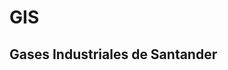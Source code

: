 # GIS
Gases Industriales de Santander
---------------------------------------------------------------------------
